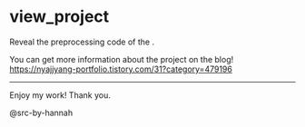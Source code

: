 # view_project

Reveal the preprocessing code of the <view project>.

You can get more information about the project on the blog!
https://nyajjyang-portfolio.tistory.com/31?category=479196

---

Enjoy my work! Thank you.

@src-by-hannah
